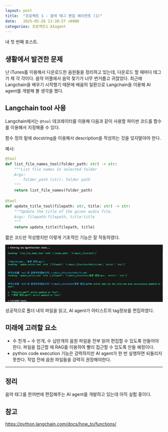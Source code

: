 ```yaml
---
layout: post
title:  "프로젝트 1 - 음악 태그 편집 에이전트 (1)"
date:   2025-05-26 13:30:27 +0900
categories: 프로젝트1 AIagent
---
```


내 첫 번째 포스트.

## 생활에서 발견한 문제
난 iTunes를 이용해서 다운로드한 음원들을 정리하고 있는데, 다운로드 할 때마다 태그가 제 각 각이다. 음악 어플에서 음악 찾기가 너무 번거롭고 귀찮았다. 최근에 Langchain을 배우기 시작했기 때문에 배움의 일환으로 Langchain을 이용해 AI agent를 개발해 볼 생각을 했다.

## Langchain tool 사용
Langchain에서는 `@tool` 데코레이터를 이용해 다음과 같이 사용할 파이썬 코드를 함수를 이용해서 지정해줄 수 있다. 

함수 정의 밑에 docstring을 이용해서 description을 작성하는 것을 잊지말아야 한다. 

예시:
```python
@tool
def list_file_names_tool(folder_path: str) -> str:
    """List file names in selected folder
    Args:
        folder_path (str): folder path
    """
    return list_file_names(folder_path)

@tool
def update_title_tool(filepath: str, title: str) -> str:
    """Update the title of the given audio file.
    Args: filepath:filepath, title:title
    """
    return update_title(filepath, title)
```

짧은 코드만 작성했지만 이렇게 기초적인 기능은 잘 작동하였다. 

![hi](../assets/image.png)

성공적으로 폴더 내의 파일을 읽고, AI agent가 아티스트의 tag정보를 편집하였다.

## 미래에 고려할 요소

 - 수 천개 ~ 수 만개, 수 십만개의 음원 파일을 전부 읽어 편집할 수 있도록 만들어야 한다. 파일을 접근할 때 RAG를 이용하여 빨리 접근할 수 있도록 만들 예정이다.
 - python code execution 기능은 강력하지만 AI agent가 한 번 실행하면 되돌리지 못한다. 작업 전에 음원 파일들을 강력히 권장해야한다. 
---

## 정리 
음악 태그를 한꺼번에 편집해주는 AI agent를 개발하고 있는데 아직 실험 중이다.


## 참고
https://python.langchain.com/docs/how_to/functions/
